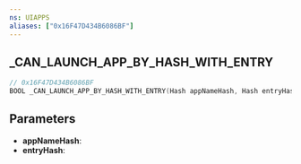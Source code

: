 ```yaml
---
ns: UIAPPS
aliases: ["0x16F47D434B6086BF"]
---
```

## _CAN_LAUNCH_APP_BY_HASH_WITH_ENTRY

```c
// 0x16F47D434B6086BF
BOOL _CAN_LAUNCH_APP_BY_HASH_WITH_ENTRY(Hash appNameHash, Hash entryHash);
```

## Parameters
* **appNameHash**:
* **entryHash**:
